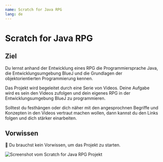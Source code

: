 ```yaml
---
name: Scratch for Java RPG
lang: de
---
```


# Scratch for Java RPG

## Ziel

Du lernst anhand der Entwicklung eines RPG die Programmiersprache Java, die Entwicklungsumgebung BlueJ und die Grundlagen der objektorientierten Programmierung kennen.

Das Projekt wird begeleitet durch eine Serie von Videos. Deine Aufgabe wird es sein den Videos zufolgen und dein eigenes RPG in der Entwicklungsumgebung BlueJ zu programmieren.

Solltest du festhängen oder dich näher mit den angesprochnen Begriffe und Konzepten in den Videos vertraut machen wollen, dann kannst du den Links folgen und dich stärker einarbeiten.

## Vorwissen

🥳 Du brauchst kein Vorwissen, um das Projekt zu starten.

![Screenshot vom Scratch for Java RPG Projekt](/images/scratch-for-java-rpg.png "Screenshot des Scratch for Java RPG Projektes")